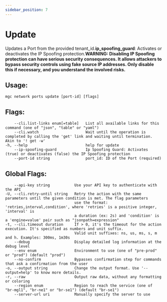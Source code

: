 ```yaml
---
sidebar_position: 7
---
```

# Update

Updates a Port from the provided tenant_id.**ip_spoofing_guard**: Activates or deactivates the IP Spoofing protection.**WARNING: Disabling IP Spoofing protection can have serious security consequences. It allows attackers to bypass security controls using fake source IP addresses. Only disable this if necessary, and you understand the involved risks.**

## Usage:
```
mgc network ports update [port-id] [flags]
```

## Flags:
```
    --cli.list-links enum[=table]   List all available links for this command (one of "json", "table" or "yaml")
    --cli.watch                     Wait until the operation is completed by calling the 'get' link and waiting until termination. Akin to '! get -w'
-h, --help                          help for update
    --ip-spoofing-guard             Ip Spoofing Guard: Activates (true) or deactivates (false) the IP Spoofing protection
    --port-id string                port_id: ID of the Port (required)
```

## Global Flags:
```
    --api-key string           Use your API key to authenticate with the API
-U, --cli.retry-until string   Retry the action with the same parameters until the given condition is met. The flag parameters
                               use the format: 'retries,interval,condition', where 'retries' is a positive integer, 'interval' is
                               a duration (ex: 2s) and 'condition' is a 'engine=value' pair such as "jsonpath=expression"
-t, --cli.timeout duration     If > 0, it's the timeout for the action execution. It's specified as numbers and unit suffix.
                               Valid unit suffixes: ns, us, ms, s, m and h. Examples: 300ms, 1m30s
    --debug                    Display detailed log information at the debug level
    --env enum                 Environment to use (one of "pre-prod" or "prod") (default "prod")
    --no-confirm               Bypasses confirmation step for commands that ask a confirmation from the user
-o, --output string            Change the output format. Use '--output=help' to know more details.
-r, --raw                      Output raw data, without any formatting or coloring
    --region enum              Region to reach the service (one of "br-mgl1", "br-ne1" or "br-se1") (default "br-se1")
    --server-url uri           Manually specify the server to use
```

